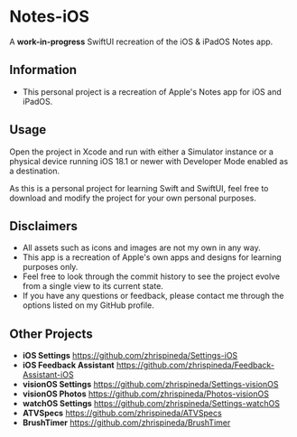 # Notes-iOS
A **work-in-progress** SwiftUI recreation of the iOS & iPadOS Notes app.

## Information
- This personal project is a recreation of Apple's Notes app for iOS and iPadOS.

## Usage
Open the project in Xcode and run with either a Simulator instance or a physical device running iOS 18.1 or newer with Developer Mode enabled as a destination.

As this is a personal project for learning Swift and SwiftUI, feel free to download and modify the project for your own personal purposes.

## Disclaimers
- All assets such as icons and images are not my own in any way.
- This app is a recreation of Apple's own apps and designs for learning purposes only.
- Feel free to look through the commit history to see the project evolve from a single view to its current state.
- If you have any questions or feedback, please contact me through the options listed on my GitHub profile.

## Other Projects
- **iOS Settings** https://github.com/zhrispineda/Settings-iOS
- **iOS Feedback Assistant** https://github.com/zhrispineda/Feedback-Assistant-iOS
- **visionOS Settings** https://github.com/zhrispineda/Settings-visionOS
- **visionOS Photos** https://github.com/zhrispineda/Photos-visionOS
- **watchOS Settings** https://github.com/zhrispineda/Settings-watchOS
- **ATVSpecs** https://github.com/zhrispineda/ATVSpecs
- **BrushTimer** https://github.com/zhrispineda/BrushTimer
